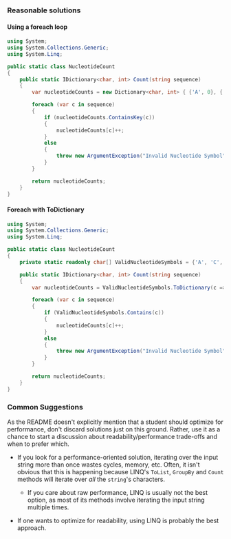 ### Reasonable solutions

#### Using a foreach loop

```csharp
using System;
using System.Collections.Generic;
using System.Linq;

public static class NucleotideCount
{
    public static IDictionary<char, int> Count(string sequence)
    {
        var nucleotideCounts = new Dictionary<char, int> { {'A', 0}, {'C', 0}, {'G', 0}, {'T', 0} };

        foreach (var c in sequence)
        {
            if (nucleotideCounts.ContainsKey(c))
            {
                nucleotideCounts[c]++;
            }
            else
            {
                throw new ArgumentException("Invalid Nucleotide Symbol");
            }
        }

        return nucleotideCounts;
    }
}
```

#### Foreach with ToDictionary

```csharp
using System;
using System.Collections.Generic;
using System.Linq;

public static class NucleotideCount
{
    private static readonly char[] ValidNucleotideSymbols = {'A', 'C', 'G', 'T'};

    public static IDictionary<char, int> Count(string sequence)
    {
        var nucleotideCounts = ValidNucleotideSymbols.ToDictionary(c => c, c => 0);

        foreach (var c in sequence)
        {
            if (ValidNucleotideSymbols.Contains(c))
            {
                nucleotideCounts[c]++;
            }
            else
            {
                throw new ArgumentException("Invalid Nucleotide Symbol");
            }
        }

        return nucleotideCounts;
    }
}
```

### Common Suggestions

As the README doesn't explicitly mention that a student should optimize for performance, don't discard solutions just on this ground. Rather, use it as a chance to start a discussion about readability/performance trade-offs and when to prefer which.

* If you look for a performance-oriented solution, iterating over the input string more than once wastes cycles, memory, etc. Often, it isn't obvious that this is happening because LINQ's `ToList`, `GroupBy` and `Count` methods will iterate over _all_ the `string`'s characters.
  * If you care about raw performance, LINQ is usually not the best option, as most of its methods involve iterating the input string multiple times.

* If one wants to optimize for readability, using LINQ is probably the best approach.
